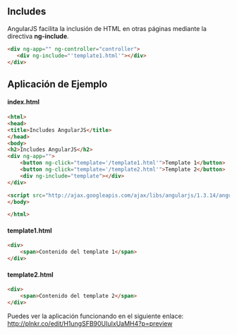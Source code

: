 ## Includes ##
AngularJS facilita la inclusión de HTML en otras páginas mediante la directiva **ng-include**.

```HTML
<div ng-app="" ng-controller="controller">
   <div ng-include="'template1.html'"></div>
</div>
````

## Aplicación de Ejemplo ##
#### index.html ####
```HTML
<html>
<head>
<title>Includes AngularJS</title>
</head>
<body>
<h2>Includes AngularJS</h2>
<div ng-app="">
    <button ng-click="template='/template1.html'">Template 1</button>
    <button ng-click="template='/template2.html'">Template 2</button>
    <div ng-include="template"></div>
</div>

<script src="http://ajax.googleapis.com/ajax/libs/angularjs/1.3.14/angular.min.js"></script>
</body>

</html>
```

#### template1.html ####
```HTML
<div>
    <span>Contenido del template 1</span>
</div>
```

#### template2.html ####
```HTML
<div>
    <span>Contenido del template 2</span>
</div>
```
Puedes ver la aplicación funcionando en el siguiente enlace:
http://plnkr.co/edit/H1ungSFB90UIuIxUaMH4?p=preview
